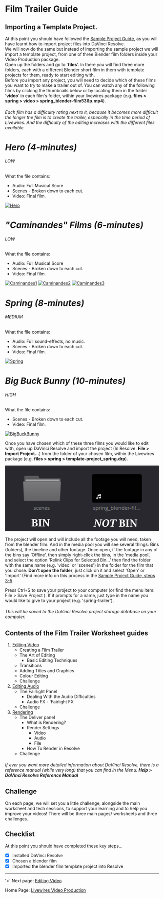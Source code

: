 # Film Trailer Guide



## Importing a Template Project.

At this point you should have followed the [Sample Project Guide](../SampleProjectGuide.md), as you will have learnt how to import project files into DaVinci Resolve.\
We will now do the same but instead of importing the sample project we will import a template project, from one of three Blender film folders inside your Video Production package.\
Open up the folders and go to '**files**'. In there you will find three more folders, each with a different Blender short film in them with template projects for them, ready to start editing with.\
Before you import any project, you will need to decide which of these films you want to try to make a trailer out of. You can watch any of the following films by clicking the thumbnails below or by locating them in the folder '**video**' in each film's folder, within your livewires package (e.g. **files > spring > video > spring_blender-film536p.mp4**).
###### Each film has a difficulty rating next to it, because it becomes more difficult the longer the film is to create the trailer, especially in the time period of Livewires. And the difficulty of the editing increases with the different files available.


# ***Hero (4-minutes)***
###### LOW
What the file contains:
- Audio: Full Musical Score
- Scenes - Broken down to each cut.
- Video: Final film.

[![Hero](https://img.youtube.com/vi/pKmSdY56VtY/0.jpg)](https://youtube.com/watch?v=pKmSdY56VtY)


# ***"Caminandes" Films (6-minutes)***
###### LOW
What the file contains:
- Audio: Full Musical Score
- Scenes - Broken down to each cut.
- Video: Final film.

[![Caminandes1](https://img.youtube.com/vi/JOhiWY7XmoY/0.jpg)](https://www.youtube.com/watch?v=JOhiWY7XmoY)
[![Caminandes2](https://img.youtube.com/vi/Z4C82eyhwgU/0.jpg)](https://www.youtube.com/watch?v=Z4C82eyhwgU)
[![Caminandes3](https://img.youtube.com/vi/SkVqJ1SGeL0/0.jpg)](https://www.youtube.com/watch?v=SkVqJ1SGeL0)


# ***Spring (8-minutes)***
###### MEDIUM
What the file contains:
- Audio: Full sound-effects, no music.
- Scenes - Broken down to each cut.
- Video: Final film.

[![Spring](https://img.youtube.com/vi/WhWc3b3KhnY/0.jpg)](https://youtube.com/watch?v=WhWc3b3KhnY)


# ***Big Buck Bunny (10-minutes)***
###### HIGH
What the file contains:
- Scenes - Broken down to each cut.
- Video: Final film.

[![BigBuckBunny](https://img.youtube.com/vi/YE7VzlLtp-4/0.jpg)](https://youtube.com/watch?v=YE7VzlLtp-4)


Once you have chosen which of these three films you would like to edit with, open up DaVinci Resolve and import the project (In Resolve: **File > Import Project...**) from the folder of your chosen film, within the Livewires package (e.g. **files > spring > template-project_spring.drp**).

![BinNotBin](worksheetFiles/BinNotBin.svg)

The project will open and will include all the footage you will need, taken from the blender film. And in the media pool you will see several things: Bins (folders), the timeline and other footage.
Once open, if the footage in any of the bins say ‘Offline’, then simply right-click the bins, in the 'media pool', and select the option ‘Relink Clips for Selected Bin...’ then find the folder with the same name (e.g. 'video' or 'scenes') in the folder for the film that you chose. **Don't open the folder**, just click on it and select 'Open' or 'Import' (Find more info on this process in the [Sample Project Guide, steps 3-5](../SampleProjectGuide.md)

Press Ctrl+S to save your project to your computer (or find the menu item: File > Save Project ). If it prompts for a name, just type in the name you would like to give to your project (e.g. 'spring-trailer').
###### This will be saved to the DaVinci Resolve project storage database on your computer.

## Contents of the Film Trailer Worksheet guides

1. [Editing Video](01-EditingVideo.md)
    * Creating a Film Trailer
    * The Art of Editing
      * Basic Editing Techniques
    * Transitions
    * Adding Titles and Graphics
    * Colour Editing
    * Challenge
2. [Editing Audio](02-EditingAudio.md)
    * The Fairlight Panel
      * Dealing With the Audio Difficulties
      * Audio FX - 'Fairlight FX
    * Challenge
3. [Rendering](03-Rendering.md)
    * The Deliver panel
      * What is Rendering?
      * Render Settings
        * Video
        * Audio
        * File
      * How To Render in Resolve
    * Challenge

###### If ever you want more detailed information about DaVinci Resolve, there is a reference manual (while very long) that you can find in the Menu: **Help > DaVinci Resolve Reference Manual**

## Challenge

On each page, we will set you a little challenge, alongside the main worksheet and tech sessions, to support your learning and to help you improve your videos! There will be three main pages/ worksheets and three challenges.


## Checklist
At this point you should have completed these key steps...

- [X] Installed DaVinci Resolve
- [X] Chosen a blender film
- [X] Imported the blender film template project into Resolve

---

'>' Next page: [Editing Video](01-EditingVideo.md)

Home Page: [Livewires Video Production](../README.md)
